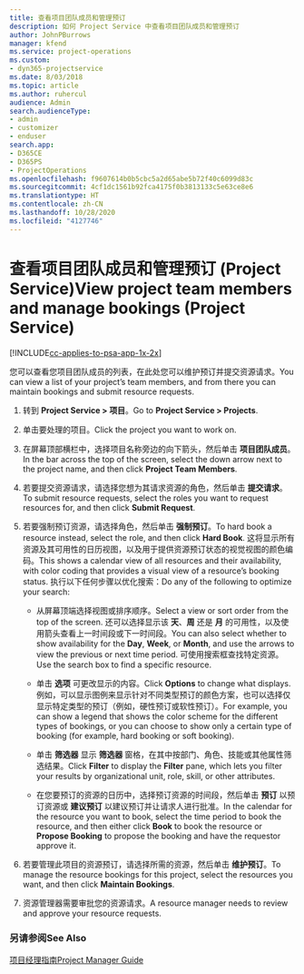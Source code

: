 ```yaml
---
title: 查看项目团队成员和管理预订
description: 如何 Project Service 中查看项目团队成员和管理预订
author: JohnPBurrows
manager: kfend
ms.service: project-operations
ms.custom:
- dyn365-projectservice
ms.date: 8/03/2018
ms.topic: article
ms.author: ruhercul
audience: Admin
search.audienceType:
- admin
- customizer
- enduser
search.app:
- D365CE
- D365PS
- ProjectOperations
ms.openlocfilehash: f9607614b0b5cbc5a2d65abe5b72f40c6099d83c
ms.sourcegitcommit: 4cf1dc1561b92fca4175f0b3813133c5e63ce8e6
ms.translationtype: HT
ms.contentlocale: zh-CN
ms.lasthandoff: 10/28/2020
ms.locfileid: "4127746"
---
```

# <a name="view-project-team-members-and-manage-bookings-project-service"></a><span data-ttu-id="ff862-103">查看项目团队成员和管理预订 (Project Service)</span><span class="sxs-lookup"><span data-stu-id="ff862-103">View project team members and manage bookings (Project Service)</span></span>

[!INCLUDE[cc-applies-to-psa-app-1x-2x](../includes/cc-applies-to-psa-app-1x-2x.md)]

<span data-ttu-id="ff862-104">您可以查看您项目团队成员的列表，在此处您可以维护预订并提交资源请求。</span><span class="sxs-lookup"><span data-stu-id="ff862-104">You can view a list of your project’s team members, and from there you can maintain bookings and submit resource requests.</span></span>  
  
1.  <span data-ttu-id="ff862-105">转到 **Project Service > 项目**。</span><span class="sxs-lookup"><span data-stu-id="ff862-105">Go to **Project Service > Projects**.</span></span>  
  
2.  <span data-ttu-id="ff862-106">单击要处理的项目。</span><span class="sxs-lookup"><span data-stu-id="ff862-106">Click the project you want to work on.</span></span>  
  
3.  <span data-ttu-id="ff862-107">在屏幕顶部横栏中，选择项目名称旁边的向下箭头，然后单击 **项目团队成员**。</span><span class="sxs-lookup"><span data-stu-id="ff862-107">In the bar across the top of the screen, select the down arrow next to the project name, and then click **Project Team Members**.</span></span>  
  
4.  <span data-ttu-id="ff862-108">若要提交资源请求，请选择您想为其请求资源的角色，然后单击 **提交请求**。</span><span class="sxs-lookup"><span data-stu-id="ff862-108">To submit resource requests, select the roles you want to request resources for, and then click **Submit Request**.</span></span>  
  
5.  <span data-ttu-id="ff862-109">若要强制预订资源，请选择角色，然后单击 **强制预订**。</span><span class="sxs-lookup"><span data-stu-id="ff862-109">To hard book a resource instead, select the role, and then click **Hard Book**.</span></span> <span data-ttu-id="ff862-110">这将显示所有资源及其可用性的日历视图，以及用于提供资源预订状态的视觉视图的颜色编码。</span><span class="sxs-lookup"><span data-stu-id="ff862-110">This shows a calendar view of all resources and their availability, with color coding that provides a visual view of a resource’s booking status.</span></span> <span data-ttu-id="ff862-111">执行以下任何步骤以优化搜索：</span><span class="sxs-lookup"><span data-stu-id="ff862-111">Do any of the following to optimize your search:</span></span>  
  
    -   <span data-ttu-id="ff862-112">从屏幕顶端选择视图或排序顺序。</span><span class="sxs-lookup"><span data-stu-id="ff862-112">Select a view or sort order from the top of the screen.</span></span> <span data-ttu-id="ff862-113">还可以选择显示该 **天**、**周** 还是 **月** 的可用性，以及使用箭头查看上一时间段或下一时间段。</span><span class="sxs-lookup"><span data-stu-id="ff862-113">You can also select whether to show availability for the **Day**, **Week**, or **Month**, and use the arrows to view the previous or next time period.</span></span> <span data-ttu-id="ff862-114">可使用搜索框查找特定资源。</span><span class="sxs-lookup"><span data-stu-id="ff862-114">Use the search box to find a specific resource.</span></span>  
  
    -   <span data-ttu-id="ff862-115">单击 **选项** 可更改显示的内容。</span><span class="sxs-lookup"><span data-stu-id="ff862-115">Click **Options** to change what displays.</span></span> <span data-ttu-id="ff862-116">例如，可以显示图例来显示针对不同类型预订的颜色方案，也可以选择仅显示特定类型的预订（例如，硬性预订或软性预订）。</span><span class="sxs-lookup"><span data-stu-id="ff862-116">For example, you can show a legend that shows the color scheme for the different types of bookings, or you can choose to show only a certain type of booking (for example, hard booking or soft booking).</span></span>  
  
    -   <span data-ttu-id="ff862-117">单击 **筛选器** 显示 **筛选器** 窗格，在其中按部门、角色、技能或其他属性筛选结果。</span><span class="sxs-lookup"><span data-stu-id="ff862-117">Click **Filter** to display the **Filter** pane, which lets you filter your results by organizational unit, role, skill, or other attributes.</span></span>  
  
    -   <span data-ttu-id="ff862-118">在您要预订的资源的日历中，选择预订资源的时间段，然后单击 **预订** 以预订资源或 **建议预订** 以建议预订并让请求人进行批准。</span><span class="sxs-lookup"><span data-stu-id="ff862-118">In the calendar for the resource you want to book, select the time period to book the resource, and then either click **Book** to book the resource or **Propose Booking** to propose the booking and have the requestor approve it.</span></span>  
  
6.  <span data-ttu-id="ff862-119">若要管理此项目的资源预订，请选择所需的资源，然后单击 **维护预订**。</span><span class="sxs-lookup"><span data-stu-id="ff862-119">To manage the resource bookings for this project, select the resources you want, and then click **Maintain Bookings**.</span></span>  
  
7.  <span data-ttu-id="ff862-120">资源管理器需要审批您的资源请求。</span><span class="sxs-lookup"><span data-stu-id="ff862-120">A resource manager needs to review and approve your resource requests.</span></span>  
  
### <a name="see-also"></a><span data-ttu-id="ff862-121">另请参阅</span><span class="sxs-lookup"><span data-stu-id="ff862-121">See Also</span></span>  
 [<span data-ttu-id="ff862-122">项目经理指南</span><span class="sxs-lookup"><span data-stu-id="ff862-122">Project Manager Guide</span></span>](../psa/project-manager-guide.md)
